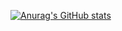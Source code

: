 [![Anurag's GitHub stats](https://github-readme-stats.vercel.app/api?username=johndward01&show_icons=true&theme=dark)
](https://github.com/anuraghazra/github-readme-stats)
